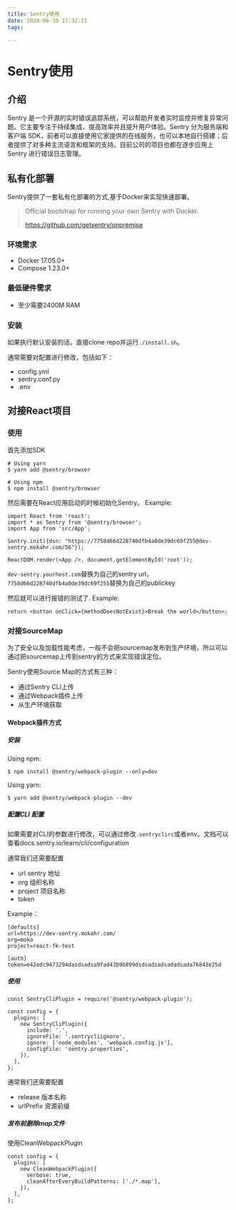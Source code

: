 ```yaml
---
title: Sentry使用
date: 2020-06-30 17:32:21
tags:

---
```


# Sentry使用

## 介绍
Sentry 是一个开源的实时错误追踪系统，可以帮助开发者实时监控并修复异常问题。它主要专注于持续集成、提高效率并且提升用户体验。Sentry 分为服务端和客户端 SDK，前者可以直接使用它家提供的在线服务，也可以本地自行搭建；后者提供了对多种主流语言和框架的支持。目前公司的项目也都在逐步应用上 Sentry 进行错误日志管理。

## 私有化部署
Sentry提供了一套私有化部署的方式,基于Docker来实现快速部署。
> Official bootstrap for running your own Sentry with Docker.
>
> https://github.com/getsentry/onpremise


### 环境需求
* Docker 17.05.0+
* Compose 1.23.0+

### 最低硬件需求
* 至少需要2400M RAM

### 安装
如果执行默认安装的话，直接clone repo并运行`./install.sh`。

通常需要对配置进行修改，包括如下：
* config.yml
* sentry.conf.py
* .env

## 对接React项目

### 使用

首先添加SDK
```
# Using yarn
$ yarn add @sentry/browser

# Using npm
$ npm install @sentry/browser
```

然后需要在React应用启动的时候初始化Sentry。
Example:
```
import React from 'react';
import * as Sentry from '@sentry/browser';
import App from 'src/App';

Sentry.init({dsn: "https://7758d66d228740dfb4a0de39dc69f255@dev-sentry.mokahr.com/56"});

ReactDOM.render(<App />, document.getElementById('root'));
```
`dev-sentry.yourhost.com`替换为自己的sentry url，`7758d66d228740dfb4a0de39dc69f255`替换为自己的publickey

然后就可以进行报错的测试了.
Example:
```
return <button onClick={methodDoesNotExist}>Break the world</button>;
```
### 对接SourceMap
为了安全以及加载性能考虑，一般不会把sourcemap发布到生产环境，所以可以通过把sourcemap上传到sentry的方式来实现错误定位。

Sentry使用Source Map的方式有三种：
* 通过Sentry CLI上传
* 通过Webpack插件上传
* 从生产环境获取

#### Webpack插件方式

##### 安装
Using npm:
```
$ npm install @sentry/webpack-plugin --only=dev
```
Using yarn:
```
$ yarn add @sentry/webpack-plugin --dev
```

##### 配置CLI 配置
如果需要对CLI的参数进行修改，可以通过修改`.sentryclirc`或者env。文档可以查看docs.sentry.io/learn/cli/configuration

通常我们还需要配置
* url sentry 地址
* org 组织名称
* project 项目名称
* token

Example：
```
[defaults]
url=https://dev-sentry.mokahr.com/
org=moka
project=react-fk-test

[auth]
token=e42edc9473294dasdsadsa9fad43b9b899dsdsadsadsadadsada76843e25d
```


##### 使用
```
const SentryCliPlugin = require('@sentry/webpack-plugin');

const config = {
  plugins: [
    new SentryCliPlugin({
      include: '.',
      ignoreFile: '.sentrycliignore',
      ignore: ['node_modules', 'webpack.config.js'],
      configFile: 'sentry.properties',
    }),
  ],
};
```

通常我们还需要配置
* release 版本名称
* urlPrefix 资源前缀

##### 发布前删除map文件
使用CleanWebpackPlugin
```
const config = {
  plugins: [
    new CleanWebpackPlugin({
      verbose: true,
      cleanAfterEveryBuildPatterns: ['./*.map'],
    }),
  ],
};
```